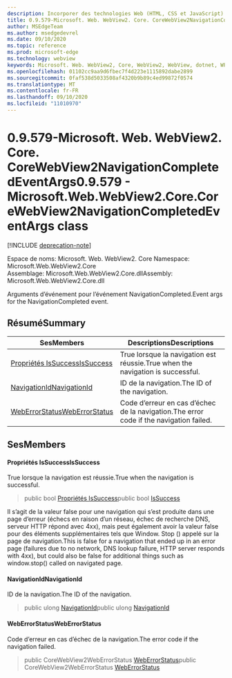 ```yaml
---
description: Incorporer des technologies Web (HTML, CSS et JavaScript) dans vos applications natives avec le contrôle Microsoft Edge WebView2
title: 0.9.579-Microsoft. Web. WebView2. Core. CoreWebView2NavigationCompletedEventArgs
author: MSEdgeTeam
ms.author: msedgedevrel
ms.date: 09/10/2020
ms.topic: reference
ms.prod: microsoft-edge
ms.technology: webview
keywords: Microsoft. Web. WebView2, Core, WebView2, WebView, dotnet, WPF, WinForms, application, Edge, CoreWebView2, CoreWebView2Controller, contrôle de navigateur, Edge html, Microsoft. Web. WebView2. Core. CoreWebView2NavigationCompletedEventArgs
ms.openlocfilehash: 01102cc9aa9d6fbec7f4d223e1115892dabe2899
ms.sourcegitcommit: 0faf538d5033508af4320b9b89c4ed99872f0574
ms.translationtype: MT
ms.contentlocale: fr-FR
ms.lasthandoff: 09/10/2020
ms.locfileid: "11010970"
---
```

# <span data-ttu-id="bbf4d-104">0.9.579-Microsoft. Web. WebView2. Core. CoreWebView2NavigationCompletedEventArgs</span><span class="sxs-lookup"><span data-stu-id="bbf4d-104">0.9.579 - Microsoft.Web.WebView2.Core.CoreWebView2NavigationCompletedEventArgs class</span></span> 

[!INCLUDE [deprecation-note](../../includes/deprecation-note.md)]

<span data-ttu-id="bbf4d-105">Espace de noms: Microsoft. Web. WebView2. Core </span><span class="sxs-lookup"><span data-stu-id="bbf4d-105">Namespace: Microsoft.Web.WebView2.Core</span></span>\
<span data-ttu-id="bbf4d-106">Assemblage: Microsoft.Web.WebView2.Core.dll</span><span class="sxs-lookup"><span data-stu-id="bbf4d-106">Assembly: Microsoft.Web.WebView2.Core.dll</span></span>

<span data-ttu-id="bbf4d-107">Arguments d’événement pour l’événement NavigationCompleted.</span><span class="sxs-lookup"><span data-stu-id="bbf4d-107">Event args for the NavigationCompleted event.</span></span>

## <span data-ttu-id="bbf4d-108">Résumé</span><span class="sxs-lookup"><span data-stu-id="bbf4d-108">Summary</span></span>

 <span data-ttu-id="bbf4d-109">Ses</span><span class="sxs-lookup"><span data-stu-id="bbf4d-109">Members</span></span>                        | <span data-ttu-id="bbf4d-110">Descriptions</span><span class="sxs-lookup"><span data-stu-id="bbf4d-110">Descriptions</span></span>
--------------------------------|---------------------------------------------
[<span data-ttu-id="bbf4d-111">Propriétés IsSuccess</span><span class="sxs-lookup"><span data-stu-id="bbf4d-111">IsSuccess</span></span>](#issuccess) | <span data-ttu-id="bbf4d-112">True lorsque la navigation est réussie.</span><span class="sxs-lookup"><span data-stu-id="bbf4d-112">True when the navigation is successful.</span></span>
[<span data-ttu-id="bbf4d-113">NavigationId</span><span class="sxs-lookup"><span data-stu-id="bbf4d-113">NavigationId</span></span>](#navigationid) | <span data-ttu-id="bbf4d-114">ID de la navigation.</span><span class="sxs-lookup"><span data-stu-id="bbf4d-114">The ID of the navigation.</span></span>
[<span data-ttu-id="bbf4d-115">WebErrorStatus</span><span class="sxs-lookup"><span data-stu-id="bbf4d-115">WebErrorStatus</span></span>](#weberrorstatus) | <span data-ttu-id="bbf4d-116">Code d’erreur en cas d’échec de la navigation.</span><span class="sxs-lookup"><span data-stu-id="bbf4d-116">The error code if the navigation failed.</span></span>

## <span data-ttu-id="bbf4d-117">Ses</span><span class="sxs-lookup"><span data-stu-id="bbf4d-117">Members</span></span>

#### <span data-ttu-id="bbf4d-118">Propriétés IsSuccess</span><span class="sxs-lookup"><span data-stu-id="bbf4d-118">IsSuccess</span></span> 

<span data-ttu-id="bbf4d-119">True lorsque la navigation est réussie.</span><span class="sxs-lookup"><span data-stu-id="bbf4d-119">True when the navigation is successful.</span></span>

> <span data-ttu-id="bbf4d-120">public bool [Propriétés IsSuccess](#issuccess)</span><span class="sxs-lookup"><span data-stu-id="bbf4d-120">public bool [IsSuccess](#issuccess)</span></span>

<span data-ttu-id="bbf4d-121">Il s’agit de la valeur false pour une navigation qui s’est produite dans une page d’erreur (échecs en raison d’un réseau, échec de recherche DNS, serveur HTTP répond avec 4xx), mais peut également avoir la valeur false pour des éléments supplémentaires tels que Window. Stop () appelé sur la page de navigation.</span><span class="sxs-lookup"><span data-stu-id="bbf4d-121">This is false for a navigation that ended up in an error page (failures due to no network, DNS lookup failure, HTTP server responds with 4xx), but could also be false for additional things such as window.stop() called on navigated page.</span></span>

#### <span data-ttu-id="bbf4d-122">NavigationId</span><span class="sxs-lookup"><span data-stu-id="bbf4d-122">NavigationId</span></span> 

<span data-ttu-id="bbf4d-123">ID de la navigation.</span><span class="sxs-lookup"><span data-stu-id="bbf4d-123">The ID of the navigation.</span></span>

> <span data-ttu-id="bbf4d-124">public ulong [NavigationId](#navigationid)</span><span class="sxs-lookup"><span data-stu-id="bbf4d-124">public ulong [NavigationId](#navigationid)</span></span>

#### <span data-ttu-id="bbf4d-125">WebErrorStatus</span><span class="sxs-lookup"><span data-stu-id="bbf4d-125">WebErrorStatus</span></span> 

<span data-ttu-id="bbf4d-126">Code d’erreur en cas d’échec de la navigation.</span><span class="sxs-lookup"><span data-stu-id="bbf4d-126">The error code if the navigation failed.</span></span>

> <span data-ttu-id="bbf4d-127">public CoreWebView2WebErrorStatus [WebErrorStatus](#weberrorstatus)</span><span class="sxs-lookup"><span data-stu-id="bbf4d-127">public CoreWebView2WebErrorStatus [WebErrorStatus](#weberrorstatus)</span></span>

